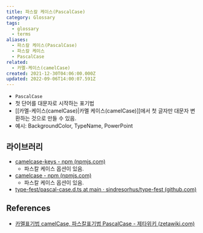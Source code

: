 ```yaml
---
title: 파스칼 케이스(PascalCase)
category: Glossary
tags:
  - glossary
  - terms
aliases:
  - 파스칼 케이스(PascalCase)
  - 파스칼 케이스
  - PascalCase
related:
  - 카멜-케이스(camelCase)
created: 2021-12-30T04:06:00.000Z
updated: 2022-09-06T14:00:07.591Z
---
```


<Metadata />

- `PascalCase`
- 첫 단어를 대문자로 시작하는 표기법
- [[카멜-케이스(camelCase)|카멜 케이스(camelCase)]]에서 첫 글자만 대문자 변환하는 것으로 만들 수 있음.
- 예시: BackgroundColor, TypeName, PowerPoint

## 라이브러리

- [camelcase-keys - npm (npmjs.com)](https://www.npmjs.com/package/camelcase-keys)
  - 파스칼 케이스 옵션이 있음.
- [camelcase - npm (npmjs.com)](https://www.npmjs.com/package/camelcase)
  - 파스칼 케이스 옵션이 있음.
- [type-fest/pascal-case.d.ts at main · sindresorhus/type-fest (github.com)](https://github.com/sindresorhus/type-fest/blob/main/source/pascal-case.d.ts)

## References

- [카멜표기법 camelCase, 파스칼표기법 PascalCase - 제타위키 (zetawiki.com)](https://zetawiki.com/wiki/%EC%B9%B4%EB%A9%9C%ED%91%9C%EA%B8%B0%EB%B2%95_camelCase,_%ED%8C%8C%EC%8A%A4%EC%B9%BC%ED%91%9C%EA%B8%B0%EB%B2%95_PascalCase)
